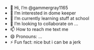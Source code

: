 - 👋 Hi, I’m @gammergray1165
- 👀 I’m interested in dome keeper
- 🌱 I’m currently learning stuff at school
- 💞️ I’m looking to collaborate on ...
- 📫 How to reach me text me
- 😄 Pronouns: ...
- ⚡ Fun fact: nice but i can be a jerk

<!---
gammergray1165/gammergray1165 is a ✨ special ✨ repository because its `README.md` (this file) appears on your GitHub profile.
You can click the Preview link to take a look at your changes.
--->
